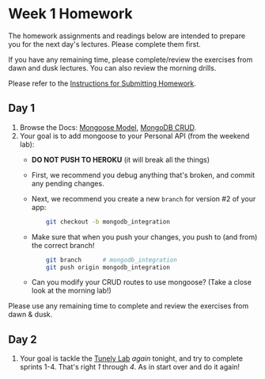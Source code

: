 # Week 1 Homework

The homework assignments and readings below are intended to prepare you for the next day's lectures. Please complete them first.

If you have any remaining time, please complete/review the exercises from dawn and dusk lectures. You can also review the morning drills.

Please refer to the [Instructions for Submitting Homework](/how-tos/homework-submission.md).


## Day 1

1. Browse the Docs: [Mongoose Model](http://mongoosejs.com/docs/api.html#model_Model), [MongoDB CRUD](https://docs.mongodb.org/manual/applications/crud/).
2. Your goal is to add mongoose to your Personal API (from the weekend lab):
    * **DO NOT PUSH TO HEROKU** (it will break all the things)
    * First, we recommend you debug anything that's broken, and commit any pending changes.
    * Next, we recommend you create a new `branch` for version #2 of your app:

        ```bash
            git checkout -b mongodb_integration
        ```
    * Make sure that when you push your changes, you push to (and from) the correct branch!

        ```bash
            git branch      # mongodb_integration
            git push origin mongodb_integration
        ```
    * Can you modify your CRUD routes to use mongoose? (Take a close look at the morning lab!)

Please use any remaining time to complete and review the exercises from dawn & dusk.

## Day 2

1. Your goal is tackle the [Tunely Lab](https://github.com/sf-wdi-25/tunely) _again_ tonight, and try to complete sprints 1-4. That's right _1_ through _4_. As in start over and do it again!

<!-- 
## Day 3

1. Reading
2. Bonus/Stretch

Please use any remaining time to complete and review the exercises from dawn & dusk.

## Day 4

1. Reading
2. Friday Review Prep
    - Complete the [Week 1 Self-Assessment](#PENDING) and identify 2 topics you want to review tomorrow
    - Ask and/or upvote 3 questions on QuestionCookie: http://www.questioncookie.com/wdi-25-w1-review

Please use any remaining time to complete and review the exercises from dawn & dusk.

## Day 5 - Weekend Homework

1. Reading
2. Weekend Lab

Please use any remaining time to review exercises/drills from the week! And don't forget to sleep!
-->

